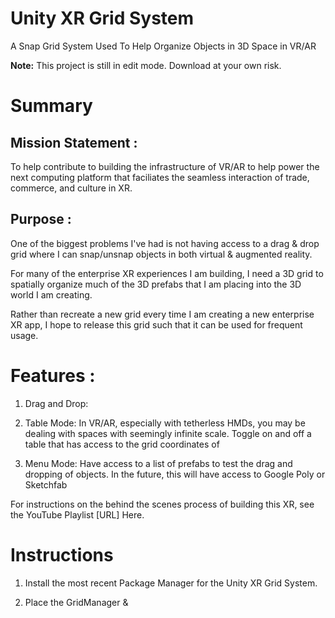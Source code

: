 # Unity XR Grid System
A Snap Grid System Used To Help Organize Objects in 3D Space in VR/AR 

**Note:** This project is still in edit mode. Download at your own risk. 

# Summary #

##  Mission Statement : ##

To help contribute to building the infrastructure of VR/AR to help power the next computing platform that faciliates the seamless interaction
of trade, commerce, and culture in XR. 

##  Purpose : ##

One of the biggest problems I've had is not having access to a drag & drop grid where I can snap/unsnap objects in both virtual & augmented reality.

For many of the enterprise XR experiences I am building, I need a 3D grid to spatially organize much of the 3D prefabs that I am placing into
the 3D world I am creating.

Rather than recreate a new grid every time I am creating a new enterprise XR app, I hope to release this grid such that it can be used for
frequent usage.

# Features : # 

1) Drag and Drop: 

2) Table Mode: In VR/AR, especially with tetherless HMDs, you may be dealing with spaces with seemingly infinite scale. Toggle on and off a 
table that has access to the grid coordinates of 

3) Menu Mode: Have access to a list of prefabs to test the drag and dropping of objects. In the future, this will have access to Google Poly
or Sketchfab 

For instructions on the behind the scenes process of building this XR, see the YouTube Playlist [URL] Here.   

# Instructions #

1) Install the most recent Package Manager for the Unity XR Grid System. 

2) Place the GridManager & 
